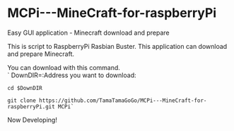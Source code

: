 # MCPi---MineCraft-for-raspberryPi
Easy GUI application - Minecraft download and prepare 

This is script to RaspberryPi Rasbian Buster.
This application can download and prepare Minecraft.

You can download with this command.  
`    DownDIR=:Address you want to download:  

    cd $DownDIR  
    
    git clone https://github.com/TamaTamaGoGo/MCPi---MineCraft-for-raspberryPi.git MCPi`
    

Now Developing!
